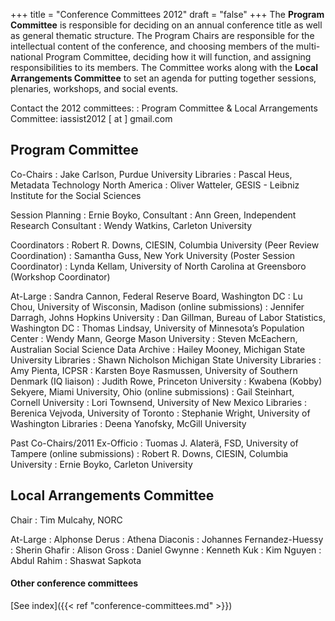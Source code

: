 +++
title = "Conference Committees 2012"
draft = "false"
+++
The **Program Committee** is responsible for deciding on an annual conference title as well as general thematic structure. The Program Chairs are responsible for the intellectual content of the conference, and choosing members of the multi-national Program Committee, deciding how it will function, and assigning responsibilities to its members. The Committee works along with the **Local Arrangements Committee** to set an agenda for putting together sessions, plenaries, workshops, and social events.

Contact the 2012 committees:
: Program Committee & Local Arrangements Committee: iassist2012 [ at ] gmail.com

## Program Committee

Co-Chairs
: Jake Carlson, Purdue University Libraries
: Pascal Heus, Metadata Technology North America
: Oliver Watteler, GESIS - Leibniz Institute for the Social Sciences

Session Planning
: Ernie Boyko, Consultant
: Ann Green, Independent Research Consultant
: Wendy Watkins, Carleton University

Coordinators
: Robert R. Downs, CIESIN, Columbia University (Peer Review Coordination)
: Samantha Guss, New York University (Poster Session Coordinator)
: Lynda Kellam, University of North Carolina at Greensboro (Workshop Coordinator)

At-Large
: Sandra Cannon, Federal Reserve Board, Washington DC
: Lu Chou, University of Wisconsin, Madison (online submissions)
: Jennifer Darragh, Johns Hopkins University
: Dan Gillman, Bureau of Labor Statistics, Washington DC
: Thomas Lindsay, University of Minnesota’s Population Center
: Wendy Mann, George Mason University
: Steven McEachern, Australian Social Science Data Archive
: Hailey Mooney, Michigan State University Libraries
: Shawn Nicholson Michigan State University Libraries
: Amy Pienta, ICPSR
: Karsten Boye Rasmussen, University of Southern Denmark (IQ liaison)
: Judith Rowe, Princeton University
: Kwabena (Kobby) Sekyere, Miami University, Ohio (online submissions)
: Gail Steinhart, Cornell University
: Lori Townsend, University of New Mexico Libraries
: Berenica Vejvoda, University of Toronto
: Stephanie Wright, University of Washington Libraries
: Deena Yanofsky, McGill University

Past Co-Chairs/2011 Ex-Officio
: Tuomas J. Alaterä, FSD, University of Tampere (online submissions)
: Robert R. Downs, CIESIN, Columbia University
: Ernie Boyko, Carleton University

## Local Arrangements Committee

Chair
: Tim Mulcahy, NORC

At-Large
: Alphonse Derus
: Athena Diaconis
: Johannes Fernandez-Huessy
: Sherin Ghafir
: Alison Gross
: Daniel Gwynne
: Kenneth Kuk
: Kim Nguyen
: Abdul Rahim
: Shaswat Sapkota

#### Other conference committees

[See index]({{< ref "conference-committees.md" >}})
